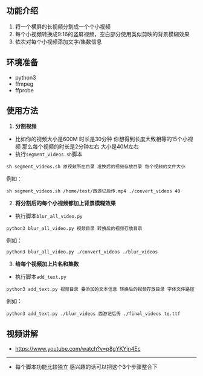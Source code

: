 ## 功能介绍
1. 将一个横屏的长视频分割成一个个小视频
2. 每个小视频转换成9:16的竖屏视频，空白部分使用类似剪映的背景模糊效果
3. 依次对每个小视频添加文字/集数信息

## 环境准备
- python3
- ffmpeg
- ffprobe

## 使用方法

1. **分割视频**
- 比如你的视频大小是600M 时长是30分钟 你想得到长度大致相等的15个小视频 那么每个视频的时长是2分钟左右 大小是40M左右
- 执行`segment_videos.sh`脚本
```
sh segment_videos.sh 原视频所在目录 准换后的视频存放目录 每个视频的文件大小
```
例如：
```
sh segment_videos.sh /home/test/西游记后传.mp4 ./convert_videos 40
```

2. **将分割后的每个小视频都加上背景模糊效果**
- 执行脚本`blur_all_video.py`
```
python3 blur_all_video.py 视频目录 转换后的视频存放目录
```
例如：
```
python3 blur_all_video.py ./convert_videos ./blur_videos
```

3. **给每个视频加上片名和集数**
- 执行脚本`add_text.py`
```
python3 add_text.py 视频目录 要添加的文本信息 转换后的视频存放目录 字体文件路径
```
例如：
```
python3 add_text.py ./blur_videos 西游记后传 ./final_videos te.ttf
```

## 视频讲解
- https://www.youtube.com/watch?v=p8gYKYjn4Ec

---
- 每个脚本功能比较独立 感兴趣的话可以把这个3个步骤整合下
